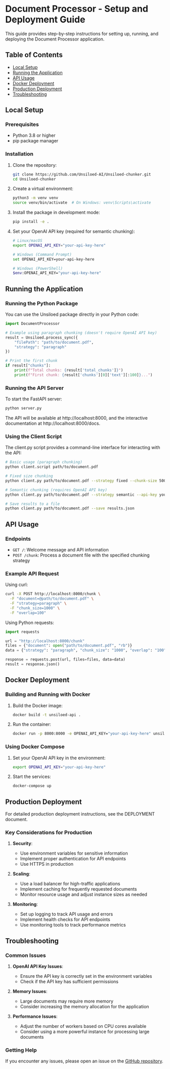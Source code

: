 # Document Processor - Setup and Deployment Guide

This guide provides step-by-step instructions for setting up, running, and deploying the Document Processor application.

## Table of Contents

- [Local Setup](#local-setup)
- [Running the Application](#running-the-application)
- [API Usage](#api-usage)
- [Docker Deployment](#docker-deployment)
- [Production Deployment](#production-deployment)
- [Troubleshooting](#troubleshooting)

## Local Setup

### Prerequisites

- Python 3.8 or higher
- pip package manager

### Installation

1. Clone the repository:
   ```bash
   git clone https://github.com/Unsiloed-AI/Unsiloed-chunker.git
   cd Unsiloed-chunker
   ```

2. Create a virtual environment:
   ```bash
   python3 -m venv venv
   source venv/bin/activate  # On Windows: venv\Scripts\activate
   ```

3. Install the package in development mode:
   ```bash
   pip install -e .
   ```

4. Set your OpenAI API key (required for semantic chunking):
   ```bash
   # Linux/macOS
   export OPENAI_API_KEY="your-api-key-here"
   
   # Windows (Command Prompt)
   set OPENAI_API_KEY=your-api-key-here
   
   # Windows (PowerShell)
   $env:OPENAI_API_KEY="your-api-key-here"
   ```

## Running the Application

### Running the Python Package

You can use the Unsiloed package directly in your Python code:

```python
import DocumentProcessor

# Example using paragraph chunking (doesn't require OpenAI API key)
result = Unsiloed.process_sync({
    "filePath": "path/to/document.pdf",
    "strategy": "paragraph"
})

# Print the first chunk
if result["chunks"]:
    print(f"Total chunks: {result['total_chunks']}")
    print(f"First chunk: {result['chunks'][0]['text'][:100]}...")
```

### Running the API Server

To start the FastAPI server:

```bash
python server.py
```

The API will be available at http://localhost:8000, and the interactive documentation at http://localhost:8000/docs.

### Using the Client Script

The client.py script provides a command-line interface for interacting with the API:

```bash
# Basic usage (paragraph chunking)
python client.script path/to/document.pdf

# Fixed size chunking
python client.py path/to/document.pdf --strategy fixed --chunk-size 500 --overlap 50

# Semantic chunking (requires OpenAI API key)
python client.py path/to/document.pdf --strategy semantic --api-key your-api-key-here

# Save results to a file
python client.py path/to/document.pdf --save results.json
```

## API Usage

### Endpoints

- `GET /`: Welcome message and API information
- `POST /chunk`: Process a document file with the specified chunking strategy

### Example API Request

Using curl:

```bash
curl -X POST http://localhost:8000/chunk \
  -F "document=@path/to/document.pdf" \
  -F "strategy=paragraph" \
  -F "chunk_size=1000" \
  -F "overlap=100"
```

Using Python requests:

```python
import requests

url = "http://localhost:8000/chunk"
files = {"document": open("path/to/document.pdf", "rb")}
data = {"strategy": "paragraph", "chunk_size": "1000", "overlap": "100"}

response = requests.post(url, files=files, data=data)
result = response.json()
```

## Docker Deployment

### Building and Running with Docker

1. Build the Docker image:
   ```bash
   docker build -t unsiloed-api .
   ```

2. Run the container:
   ```bash
   docker run -p 8000:8000 -e OPENAI_API_KEY="your-api-key-here" unsiloed-api
   ```

### Using Docker Compose

1. Set your OpenAI API key in the environment:
   ```bash
   export OPENAI_API_KEY="your-api-key-here"
   ```

2. Start the services:
   ```bash
   docker-compose up
   ```

## Production Deployment

For detailed production deployment instructions, see the DEPLOYMENT document.

### Key Considerations for Production

1. **Security**:
   - Use environment variables for sensitive information
   - Implement proper authentication for API endpoints
   - Use HTTPS in production

2. **Scaling**:
   - Use a load balancer for high-traffic applications
   - Implement caching for frequently requested documents
   - Monitor resource usage and adjust instance sizes as needed

3. **Monitoring**:
   - Set up logging to track API usage and errors
   - Implement health checks for API endpoints
   - Use monitoring tools to track performance metrics

## Troubleshooting

### Common Issues

1. **OpenAI API Key Issues**:
   - Ensure the API key is correctly set in the environment variables
   - Check if the API key has sufficient permissions

2. **Memory Issues**:
   - Large documents may require more memory
   - Consider increasing the memory allocation for the application

3. **Performance Issues**:
   - Adjust the number of workers based on CPU cores available
   - Consider using a more powerful instance for processing large documents

### Getting Help

If you encounter any issues, please open an issue on the [GitHub repository](https://github.com/Unsiloed-AI/Unsiloed-chunker/issues).